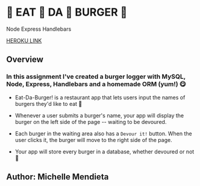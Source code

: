 # :hamburger: EAT :hamburger: DA :hamburger: BURGER :hamburger:
Node Express Handlebars

[HEROKU LINK](https://burger-devouring-page.herokuapp.com/)

## Overview

### In this assignment I've created a burger logger with MySQL, Node, Express, Handlebars and a homemade ORM (yum!) :yum:

* Eat-Da-Burger! is a restaurant app that lets users input the names of burgers they'd like to eat :fork_and_knife:

* Whenever a user submits a burger's name, your app will display the burger on the left side of the page -- waiting to be devoured.

* Each burger in the waiting area also has a `Devour it!` button. When the user clicks it, the burger will move to the right side of the page.

* Your app will store every burger in a database, whether devoured or not :floppy_disk:

## Author: Michelle Mendieta
